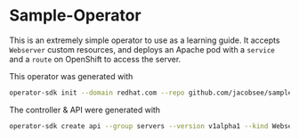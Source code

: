 # Sample-Operator

This is an extremely simple operator to use as a learning guide. It accepts `Webserver` custom resources, and deploys an Apache pod with a `service` and a `route` on OpenShift to access the server.

This operator was generated with

```bash
operator-sdk init --domain redhat.com --repo github.com/jacobsee/sample-operator --skip-go-version-check
```

The controller & API were generated with

```bash
operator-sdk create api --group servers --version v1alpha1 --kind Webserver --resource --controller
```
